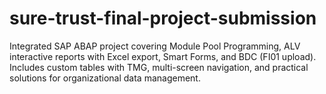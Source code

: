 # sure-trust-final-project-submission
Integrated SAP ABAP project covering Module Pool Programming, ALV interactive reports with Excel export, Smart Forms, and BDC (FI01 upload). Includes custom tables with TMG, multi-screen navigation, and practical solutions for organizational data management.

